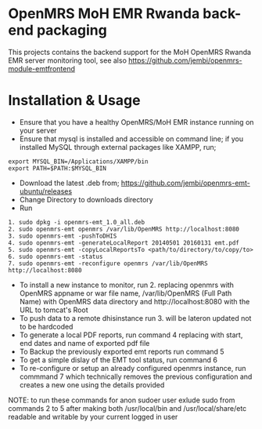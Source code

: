 OpenMRS MoH EMR Rwanda back-end packaging
========================
This projects contains the backend support for the MoH OpenMRS Rwanda EMR server monitoring tool, see also https://github.com/jembi/openmrs-module-emtfrontend 

Installation & Usage
====================
* Ensure that you have a healthy OpenMRS/MoH EMR instance running on your server
* Ensure that mysql is installed and accessible on command line; if you installed MySQL through external packages like XAMPP, run;
```
export MYSQL_BIN=/Applications/XAMPP/bin
export PATH=$PATH:$MYSQL_BIN
```
* Download the latest .deb from; https://github.com/jembi/openmrs-emt-ubuntu/releases
* Change Directory to downloads directory
* Run
```
1. sudo dpkg -i openmrs-emt_1.0_all.deb
2. sudo openmrs-emt openmrs /var/lib/OpenMRS http://localhost:8080
3. sudo openmrs-emt -pushToDHIS
4. sudo openmrs-emt -generateLocalReport 20140501 20160131 emt.pdf
5. sudo openmrs-emt -copyLocalReportsTo <path/to/directory/to/copy/to>
6. sudo openmrs-emt -status
7. sudo openmrs-emt -reconfigure openmrs /var/lib/OpenMRS http://localhost:8080
```
* To install a new instance to monitor, run 2. replacing openmrs with OpenMRS appname or war file name, /var/lib/OpenMRS (Full Path Name) with OpenMRS data directory and http://localhost:8080 with the URL to tomcat's Root
* To push data to a remote dhisinstance run 3. will be lateron updated not to be hardcoded
* To generate a local PDF reports, run command 4 replacing with start, end dates and name of exported pdf file
* To Backup the previously exported emt reports run command 5
* To get a simple dislay of the EMT tool status, run command 6
* To re-configure or setup an already configured openmrs instance, run commmand 7 which technically removes the previous configuration and creates a new one using the details provided

NOTE: to run these commands for anon sudoer user exlude sudo from commands 2 to 5 after making both /usr/local/bin and /usr/local/share/etc readable and writable by your current logged in user 
